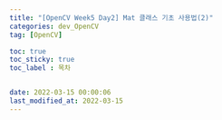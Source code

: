 ```yaml
---
title: "[OpenCV Week5 Day2] Mat 클래스 기초 사용법(2)"
categories: dev_OpenCV
tag: [OpenCV]

toc: true
toc_sticky: true
toc_label : 목차


date: 2022-03-15 00:00:06
last_modified_at: 2022-03-15 
---
```

<br>
<br>

